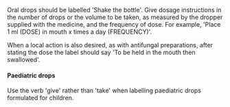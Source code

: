 Oral drops should be labelled 'Shake the bottle'. Give dosage instructions in the number of drops or the volume to be taken, as measured by the dropper supplied with the medicine, and the frequency of dose. For example, 'Place 1 ml (DOSE) in mouth x times a day (FREQUENCY)'.

When a local action is also desired, as with antifungal preparations, after stating the dose the label should say 'To be held in the mouth then swallowed'.

#### Paediatric drops

Use the verb 'give' rather than 'take' when labelling paediatric drops formulated for children.
